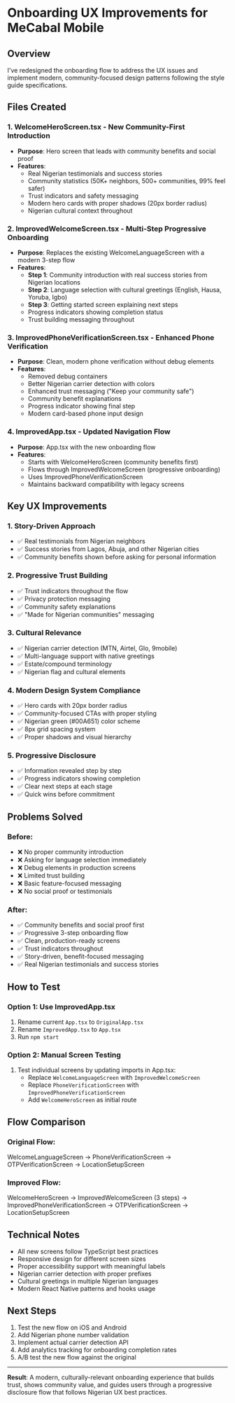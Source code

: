 # Onboarding UX Improvements for MeCabal Mobile

## Overview
I've redesigned the onboarding flow to address the UX issues and implement modern, community-focused design patterns following the style guide specifications.

## Files Created

### 1. **WelcomeHeroScreen.tsx** - New Community-First Introduction
- **Purpose**: Hero screen that leads with community benefits and social proof
- **Features**:
  - Real Nigerian testimonials and success stories
  - Community statistics (50K+ neighbors, 500+ communities, 99% feel safer)
  - Trust indicators and safety messaging
  - Modern hero cards with proper shadows (20px border radius)
  - Nigerian cultural context throughout

### 2. **ImprovedWelcomeScreen.tsx** - Multi-Step Progressive Onboarding
- **Purpose**: Replaces the existing WelcomeLanguageScreen with a modern 3-step flow
- **Features**:
  - **Step 1**: Community introduction with real success stories from Nigerian locations
  - **Step 2**: Language selection with cultural greetings (English, Hausa, Yoruba, Igbo)
  - **Step 3**: Getting started screen explaining next steps
  - Progress indicators showing completion status
  - Trust building messaging throughout

### 3. **ImprovedPhoneVerificationScreen.tsx** - Enhanced Phone Verification
- **Purpose**: Clean, modern phone verification without debug elements
- **Features**:
  - Removed debug containers
  - Better Nigerian carrier detection with colors
  - Enhanced trust messaging ("Keep your community safe")
  - Community benefit explanations
  - Progress indicator showing final step
  - Modern card-based phone input design

### 4. **ImprovedApp.tsx** - Updated Navigation Flow
- **Purpose**: App.tsx with the new onboarding flow
- **Features**:
  - Starts with WelcomeHeroScreen (community benefits first)
  - Flows through ImprovedWelcomeScreen (progressive onboarding)
  - Uses ImprovedPhoneVerificationScreen
  - Maintains backward compatibility with legacy screens

## Key UX Improvements

### 1. **Story-Driven Approach**
- ✅ Real testimonials from Nigerian neighbors
- ✅ Success stories from Lagos, Abuja, and other Nigerian cities
- ✅ Community benefits shown before asking for personal information

### 2. **Progressive Trust Building**
- ✅ Trust indicators throughout the flow
- ✅ Privacy protection messaging
- ✅ Community safety explanations
- ✅ "Made for Nigerian communities" messaging

### 3. **Cultural Relevance**
- ✅ Nigerian carrier detection (MTN, Airtel, Glo, 9mobile)
- ✅ Multi-language support with native greetings
- ✅ Estate/compound terminology
- ✅ Nigerian flag and cultural elements

### 4. **Modern Design System Compliance**
- ✅ Hero cards with 20px border radius
- ✅ Community-focused CTAs with proper styling
- ✅ Nigerian green (#00A651) color scheme
- ✅ 8px grid spacing system
- ✅ Proper shadows and visual hierarchy

### 5. **Progressive Disclosure**
- ✅ Information revealed step by step
- ✅ Progress indicators showing completion
- ✅ Clear next steps at each stage
- ✅ Quick wins before commitment

## Problems Solved

### Before:
- ❌ No proper community introduction
- ❌ Asking for language selection immediately
- ❌ Debug elements in production screens
- ❌ Limited trust building
- ❌ Basic feature-focused messaging
- ❌ No social proof or testimonials

### After:
- ✅ Community benefits and social proof first
- ✅ Progressive 3-step onboarding flow
- ✅ Clean, production-ready screens
- ✅ Trust indicators throughout
- ✅ Story-driven, benefit-focused messaging
- ✅ Real Nigerian testimonials and success stories

## How to Test

### Option 1: Use ImprovedApp.tsx
1. Rename current `App.tsx` to `OriginalApp.tsx`
2. Rename `ImprovedApp.tsx` to `App.tsx`
3. Run `npm start`

### Option 2: Manual Screen Testing
1. Test individual screens by updating imports in App.tsx:
   - Replace `WelcomeLanguageScreen` with `ImprovedWelcomeScreen`
   - Replace `PhoneVerificationScreen` with `ImprovedPhoneVerificationScreen`
   - Add `WelcomeHeroScreen` as initial route

## Flow Comparison

### Original Flow:
WelcomeLanguageScreen → PhoneVerificationScreen → OTPVerificationScreen → LocationSetupScreen

### Improved Flow:
WelcomeHeroScreen → ImprovedWelcomeScreen (3 steps) → ImprovedPhoneVerificationScreen → OTPVerificationScreen → LocationSetupScreen

## Technical Notes

- All new screens follow TypeScript best practices
- Responsive design for different screen sizes
- Proper accessibility support with meaningful labels
- Nigerian carrier detection with proper prefixes
- Cultural greetings in multiple Nigerian languages
- Modern React Native patterns and hooks usage

## Next Steps

1. Test the new flow on iOS and Android
2. Add Nigerian phone number validation
3. Implement actual carrier detection API
4. Add analytics tracking for onboarding completion rates
5. A/B test the new flow against the original

---

**Result**: A modern, culturally-relevant onboarding experience that builds trust, shows community value, and guides users through a progressive disclosure flow that follows Nigerian UX best practices.